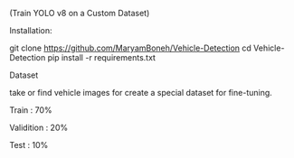 (Train YOLO v8 on a Custom Dataset)

Installation:

git clone https://github.com/MaryamBoneh/Vehicle-Detection
cd Vehicle-Detection
pip install -r requirements.txt

Dataset

take or find vehicle images for create a special dataset for fine-tuning.

Train : 70%

Validition : 20%

Test : 10%
